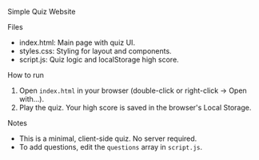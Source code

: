 Simple Quiz Website

Files
- index.html: Main page with quiz UI.
- styles.css: Styling for layout and components.
- script.js: Quiz logic and localStorage high score.

How to run
1. Open `index.html` in your browser (double-click or right-click -> Open with...).
2. Play the quiz. Your high score is saved in the browser's Local Storage.

Notes
- This is a minimal, client-side quiz. No server required.
- To add questions, edit the `questions` array in `script.js`.
